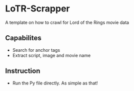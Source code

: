# LoTR-Scrapper
A template on how to crawl for Lord of the Rings movie data


## Capabilites
  - Search for anchor tags
  - Extract script, image and movie name

## Instruction 

 - Run the Py file directly. As simple as that! 